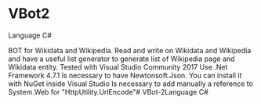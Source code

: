VBot2
====
Language C#

BOT for Wikidata and Wikipedia. Read and write on Wikidata and Wikipedia and have a useful list generator to generate list of Wikipedia page and Wikidata entity.
Tested with Visual Studio Community 2017
Use .Net Framework 4.7.1
Is necessary to have Newtonsoft.Json. You can install it with NuGet inside Visual Studio
Is necessary to add manually a reference to System.Web for "HttpUtility.UrlEncode"# VBot-2Language C#
